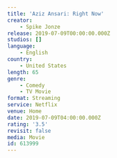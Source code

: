 ```yaml
---
title: 'Aziz Ansari: Right Now'
creator:
    - Spike Jonze
release: 2019-07-09T00:00:00.000Z
studios: []
language:
    - English
country:
    - United States
length: 65
genre:
    - Comedy
    - TV Movie
format: Streaming
service: Netflix
venue: Home
date: 2019-07-09T04:00:00.000Z
rating: '3.5'
revisit: false
media: Movie
id: 613999
---
```



